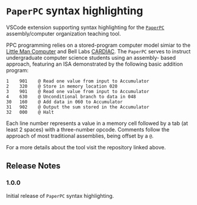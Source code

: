 # `PaperPC` syntax highlighting

VSCode extension supporting  syntax highlighting for the [`PaperPC`](https://github.com/dluman/paperpc)
assembly/computer organization teaching tool. 

PPC programming relies on a stored-program computer model simiar to the 
[Little Man Computer](https://en.wikipedia.org/wiki/Little_man_computer) and Bell Labs 
[CARDIAC](https://en.wikipedia.org/wiki/CARDboard_Illustrative_Aid_to_Computation). The
`PaperPC` serves to instruct undergraduate computer science students using an assembly-
based approach, featuring an ISA demonstrated by the following basic addition program:
```
1    901    @ Read one value from input to Accumulator
2    320    @ Store in memory location 020
3    901    @ Read one value from input to Accumulator
4    630    @ Unconditional branch to data in 048
30   160    @ Add data in 060 to Accumulator
31   902    @ Output the sum stored in the Accumulator
32   000    @ Halt
```
Each line number represents a value in a memory cell followed by a tab (at least 2 spaces)
with a three-number opcode. Comments follow the approach of most traditional assemblies,
being offset by a `@`.

For a more details about the tool visit the repository linked above.

## Release Notes

### 1.0.0

Initial release of `PaperPC` syntax highlighting.
